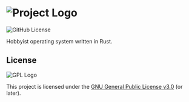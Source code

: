<!--
  NeurOS - Hobbyist operating system written in Rust.
  Copyright (C) 2024 Theomund

  This program is free software: you can redistribute it and/or modify
  it under the terms of the GNU General Public License as published by
  the Free Software Foundation, either version 3 of the License, or
  (at your option) any later version.

  This program is distributed in the hope that it will be useful,
  but WITHOUT ANY WARRANTY; without even the implied warranty of
  MERCHANTABILITY or FITNESS FOR A PARTICULAR PURPOSE. See the
  GNU General Public License for more details.

  You should have received a copy of the GNU General Public License
  along with this program. If not, see <https://www.gnu.org/licenses/>.
-->

# ![Project Logo](https://github.com/Theomund/NeurOS/assets/34360334/4516b27b-f11f-4f3e-a354-d0f140ce03b6)

![GitHub License](https://img.shields.io/github/license/Theomund/NeurOS)

Hobbyist operating system written in Rust.

## License

![GPL Logo](https://www.gnu.org/graphics/gplv3-with-text-136x68.png)

This project is licensed under the [GNU General Public License v3.0](COPYING) (or later).
